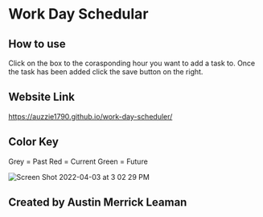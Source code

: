 # Work Day Schedular

## How to use 
Click on the box to the corasponding hour you want to add a task to. Once the task has been added click the save button on the right. 

## Website Link
https://auzzie1790.github.io/work-day-scheduler/

## Color Key
Grey = Past
Red = Current
Green = Future

![Screen Shot 2022-04-03 at 3 02 29 PM](https://user-images.githubusercontent.com/98334410/161467408-018d7001-4fe4-4928-a400-27e2d831c319.png)

## Created by Austin Merrick Leaman
